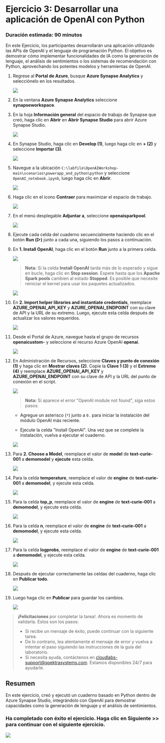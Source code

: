 # Ejercicio 3: Desarrollar una aplicación de OpenAI con Python

### Duración estimada: 90 minutos

En este Ejercicio, los participantes desarrollarán una aplicación utilizando las APIs de OpenAI y el lenguaje de programación Python. El objetivo es demostrar cómo implementar funcionalidades de IA como la generación de lenguaje, el análisis de sentimientos o los sistemas de recomendación con Python, aprovechando los potentes modelos y herramientas de OpenAI.

1. Regrese al **Portal de Azure**, busque **Azure Synapse Analytics** y selecciónelo en los resultados.

      ![](images/synapse-1.png)

1. En la ventana **Azure Synapse Analytics** seleccione **synapseworkspace<inject key="DeploymentID" enableCopy="false"/>**.   

1. En la hoja **Información general** del espacio de trabajo de Synapse que creó, haga clic en **Abrir** en **Abrir Synapse Studio** para abrir Azure Synapse Studio.
     
     ![](../openai_batch_pipeline/images/image(9).png)
    
1. En Synapse Studio, haga clic en **Develop (1)**, luego haga clic en **+ (2)** y seleccione **Importar (3)**.

    ![](images/import-note.png)

1. Navegue a la ubicación `C:\labfile\OpenAIWorkshop-main\scenarios\powerapp_and_python\python` y seleccione `OpenAI_notebook.ipynb`, luego haga clic en **Abrir**.

     ![](images/notebook.png)

1. Haga clic en el icono **Contraer** para maximizar el espacio de trabajo.

    ![](images/E3S6.png)

1. En el menú desplegable **Adjuntar a**, seleccione **openaisparkpool**.

    ![](images/E3S7.png)

1. Ejecute cada celda del cuaderno secuencialmente haciendo clic en el botón **Run (▷)** junto a cada una, siguiendo los pasos a continuación.

1. En **1. Install OpenAI**, haga clic en el botón **Run** junto a la primera celda.

    ![](images/E3S9.png)

    > **Nota:** Si la celda **Install OpenAI** tarda más de lo esperado y sigue en bucle, haga clic en **Stop session**. Espere hasta que los **Apache Spark pools** cambien al estado **Stopped**. Es posible que necesite reiniciar el kernel para usar los paquetes actualizados.

      ![](images/EX3S9-1.png)

1. En **2. Import helper libraries and instantiate credentials**, reemplace **AZURE_OPENAI_API_KEY** y **AZURE_OPENAI_ENDPOINT** con su clave de API y la URL de su extremo. Luego, ejecute esta celda después de actualizar los valores requeridos.

     ![](images/Ex3S10.png)

1. Desde el Portal de Azure, navegue hasta el grupo de recursos  **openaicustom-<inject key="DeploymentID" enableCopy="false"/>** y seleccione el recurso Azure OpenAI **openai<inject key="DeploymentID" enableCopy="false"/>**.

    ![](images/E3S11.png)

1. En Administración de Recursos, seleccione **Claves y punto de conexión (1)** y haga clic en **Mostrar claves (2)**. Copie la **Clave 1 (3)** y el **Extremo (4)** y reemplace **AZURE_OPENAI_API_KEY** y **AZURE_OPENAI_ENDPOINT** con su clave de API y la URL del punto de conexión en el script.

   ![](images/E3S12.png)
     
    > **Nota:** Si aparece el error "OpenAI module not found", siga estos pasos:

    - Agregue un asterisco (`*`) junto a `0.` para iniciar la instalación del módulo OpenAI más reciente.

    - Ejecute la celda "Install OpenAI". Una vez que se complete la instalación, vuelva a ejecutar el cuaderno.

     ![](images/E3S12-1.png)


1. Para **2. Choose a Model**, reemplace el valor de **model** de **text-curie-001** a **demomodel** y **ejecute** esta celda.

    ![](images/E3S13.png)

1. Para la celda **temperature**, reemplace el valor de **engine** de **text-curie-001** a **demomodel**, y ejecute esta celda.

     ![](images/E3S14.png)

1. Para la celda **top_p**, reemplace el valor de **engine** de **text-curie-001** a **demomodel**, y ejecute esta celda.

     ![](images/E3S15.png)

1. Para la celda **n**, reemplace el valor de **engine** de **text-curie-001** a **demomodel**, y ejecute esta celda.

     ![](images/E3S16.png)

1. Para la celda **logprobs**, reemplace el valor de **engine** de **text-curie-001** a **demomodel**, y ejecute esta celda.

     ![](images/E3S17.png)

1. Después de ejecutar correctamente las celdas del cuaderno, haga clic en **Publicar todo**.

     ![](images/E3S18.png)

1. Luego haga clic en **Publicar** para guardar los cambios. 

    ![](images/E3S19.png)

> **¡Felicitaciones** por completar la tarea!. Ahora es momento de validarla. Estos son los pasos:
> - Si recibe un mensaje de éxito, puede continuar con la siguiente tarea.
> - De lo contrario, lea atentamente el mensaje de error y vuelva a intentar el paso siguiendo las instrucciones de la guía del laboratorio.
> - Si necesita ayuda, contáctenos en cloudlabs-support@spektrasystems.com. Estamos disponibles 24/7 para ayudarle.
  
<validation step="f943c5b3-b07a-4779-bc2f-9e13ee01378a" />


## Resumen

En este ejercicio, creó y ejecutó un cuaderno basado en Python dentro de Azure Synapse Studio, integrándolo con OpenAI para demostrar capacidades como la generación de lenguaje y el análisis de sentimientos.

### Ha completado con éxito el ejercicio. Haga clic en **Siguiente >>** para continuar con el siguiente ejercicio.

![](images/next-page.png)
